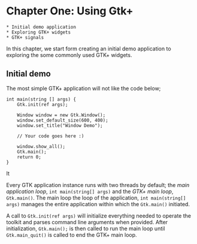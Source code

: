 # Chapter One: Using Gtk+
    * Initial demo application
    * Exploring GTK+ widgets
    * GTK+ signals

In this chapter, we start form creating an initial demo
application to exploring the some commonly used GTK+ widgets.

## Initial demo
The most simple GTK+ application will not like the code below;

```vala
int main(string [] args) {
    Gtk.init(ref args);

    Window window = new Gtk.Window();
    window.set_default_size(600, 400);
    window.set_title("Window Demo");

    // Your code goes here :)

    window.show_all();
    Gtk.main();
    return 0;
}
```
It


Every GTK application instance runs with two threads by default; the *main application loop*,  `int main(string[] args)` and the *GTK+ main loop*, `Gtk.main()`. The main loop the loop of the application, `int main(string[] args)` manages the entire application within which the `Gtk.main()` initiated.

A call to `Gtk.init(ref args)` will initialize everything needed to operate the toolkit and parses command line arguments when provided.  After initialization, `Gtk.main();` is then called to run the main loop until `Gtk.main_quit()` is called to end the GTK+ main loop.
